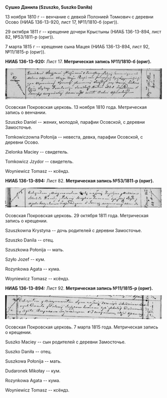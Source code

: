 **Сушко Данила (Szuszko, Suszko Daniła)**

13 ноября 1810 г -- венчание с девкой Полонией Томкович с деревни Осово
(НИАБ 136-13-920, лист 17, №11/1810-б (ориг)).

29 октября 1811 г -- крещение дочери Крыстыны (НИАБ 136-13-894, лист 82,
№53/1811-р (ориг)).

7 марта 1815 г -- крещение сына Мацея (НИАБ 136-13-894, лист 92,
№11/1815-р (ориг)).

**НИАБ 136-13-920:** Лист 17. **Метрическая запись №11/1810-б (ориг).**

![](./media/ed51dfe4c725ae9695c2ec360dd0e4d2dc938e11.png)

Осовская Покровская церковь. 13 ноября 1810 года. Метрическая запись о
венчании.

Szuszko Daniel -- жених, молодой, парафии Осовской, с деревни
Замосточье.

Tomkowiczowna Połonija -- невеста, девка, парафии Осовской, с деревни
Осово.

Zielonka Maciey -- свидетель.

Tomkowicz Jzydor -- свидетель.

Woyniewicz Tomasz -- ксёндз.

**НИАБ 136-13-894:** Лист 82. **Метрическая запись №53/1811-р (ориг).**

![](./media/5554ab6de417d7d0f11e68764e2527c39fe70d13.png)

Осовская Покровская церковь. 29 октября 1811 года. Метрическая запись о
крещении.

Szuszkowna Krystyna -- дочь родителей с деревни Замосточье.

Szuszko Danila -- отец.

Szuszkowa Połonija -- мать.

Szyło Jozef -- кум.

Rozynkowa Agata -- кума.

Woyniewicz Tomasz -- ксёндз.

**НИАБ 136-13-894:** Лист 92. **Метрическая запись №11/1815-р (ориг).**

![](./media/c1ebf2be48228534a129d20eb61f05ce201d5fc2.png)

Осовская Покровская церковь. 7 марта 1815 года. Метрическая запись о
крещении.

Suszko Maciey -- сын родителей с деревни Замосточье.

Suszko Daniła -- отец.

Suszkowa Połonija -- мать.

Dudaronek Mikołay -- кум.

Rozynkowa Agata -- кума.

Woyniewicz Tomasz -- ксёндз.

